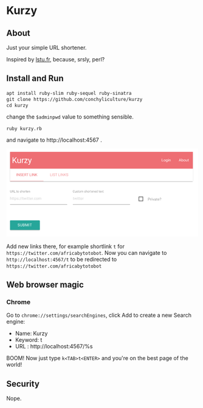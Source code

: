 # Kurzy

## About

Just your simple URL shortener.

Inspired by [lstu.fr](http://lstu.fr), because, srsly, perl?

## Install and Run

```
apt install ruby-slim ruby-sequel ruby-sinatra
git clone https://github.com/conchyliculture/kurzy
cd kurzy
```
change the `$adminpwd` value to something sensible.
```
ruby kurzy.rb
```

and navigate to http://localhost:4567 .

![Screenshot](doc/sc1.png?raw=true "Kurzy")


Add new links there, for example shortlink `t` for `https://twitter.com/africabytotobot`.
Now you can navigate to `http://localhost:4567/t` to be redirected to `https://twitter.com/africabytotobot`
## Web browser magic

### Chrome

Go to `chrome://settings/searchEngines`, click Add to create a new Search engine:
  * Name: Kurzy
  * Keyword: t
  * URL : http://localhost:4567/%s

BOOM! Now just type `k<TAB>t<ENTER>` and you're on the best page of the world!


## Security

Nope.
